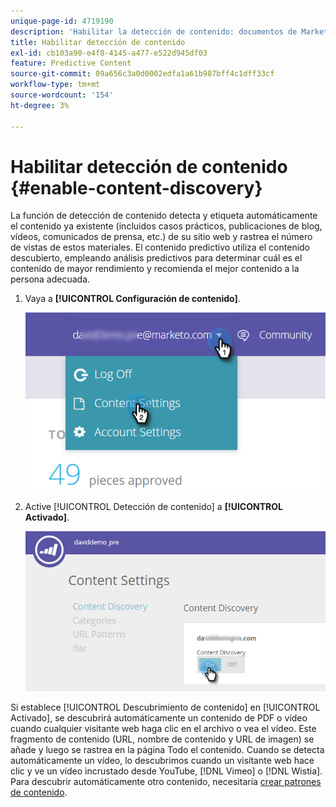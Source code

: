 ```yaml
---
unique-page-id: 4719190
description: 'Habilitar la detección de contenido: documentos de Marketo, documentación del producto'
title: Habilitar detección de contenido
exl-id: cb103a90-e4f8-4145-a477-e522d945df03
feature: Predictive Content
source-git-commit: 09a656c3a0d0002edfa1a61b987bff4c1dff33cf
workflow-type: tm+mt
source-wordcount: '154'
ht-degree: 3%

---
```


# Habilitar detección de contenido {#enable-content-discovery}

La función de detección de contenido detecta y etiqueta automáticamente el contenido ya existente (incluidos casos prácticos, publicaciones de blog, vídeos, comunicados de prensa, etc.) de su sitio web y rastrea el número de vistas de estos materiales.  El contenido predictivo utiliza el contenido descubierto, empleando análisis predictivos para determinar cuál es el contenido de mayor rendimiento y recomienda el mejor contenido a la persona adecuada.

1. Vaya a **[!UICONTROL Configuración de contenido]**.

   ![](assets/settings-dropdown-hand.png)

1. Active [!UICONTROL Detección de contenido] a **[!UICONTROL Activado]**.

   ![](assets/content-discovery-on-hand.png)

Si establece [!UICONTROL Descubrimiento de contenido] en [!UICONTROL Activado], se descubrirá automáticamente un contenido de PDF o vídeo cuando cualquier visitante web haga clic en el archivo o vea el vídeo. Este fragmento de contenido (URL, nombre de contenido y URL de imagen) se añade y luego se rastrea en la página Todo el contenido. Cuando se detecta automáticamente un vídeo, lo descubrimos cuando un visitante web hace clic y ve un vídeo incrustado desde YouTube, [!DNL Vimeo] o [!DNL Wistia]. Para descubrir automáticamente otro contenido, necesitaría [crear patrones de contenido](/help/marketo/product-docs/predictive-content/getting-started/create-content-patterns.md).
